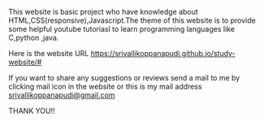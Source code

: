 This website is basic project who have knowledge about HTML,CSS(responsive),Javascript.The theme of this website is to provide some helpful youtube tutoriasl to learn programming languages like C,python ,java.

Here is the website URL https://srivallikoppanapudi.github.io/study-website/# 

If you want to share any suggestions or reviews send a mail to me by clicking mail icon in the website or this is my mail address srivallikoppanapudi@gmail.com

THANK YOU!!
